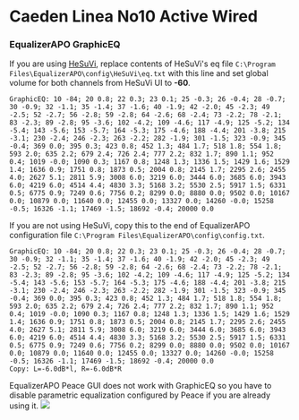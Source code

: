 # Caeden Linea No10 Active Wired
### EqualizerAPO GraphicEQ
If you are using [HeSuVi](https://sourceforge.net/projects/hesuvi/), replace contents of HeSuVi's eq file `C:\Program Files\EqualizerAPO\config\HeSuVi\eq.txt` with this line and set global volume for both channels from HeSuVi UI to **-60**.
```
GraphicEQ: 10 -84; 20 0.8; 22 0.3; 23 0.1; 25 -0.3; 26 -0.4; 28 -0.7; 30 -0.9; 32 -1.1; 35 -1.4; 37 -1.6; 40 -1.9; 42 -2.0; 45 -2.3; 49 -2.5; 52 -2.7; 56 -2.8; 59 -2.8; 64 -2.6; 68 -2.4; 73 -2.2; 78 -2.1; 83 -2.3; 89 -2.8; 95 -3.6; 102 -4.2; 109 -4.6; 117 -4.9; 125 -5.2; 134 -5.4; 143 -5.6; 153 -5.7; 164 -5.3; 175 -4.6; 188 -4.4; 201 -3.8; 215 -3.1; 230 -2.4; 246 -2.3; 263 -2.2; 282 -1.9; 301 -1.5; 323 -0.9; 345 -0.4; 369 0.0; 395 0.3; 423 0.8; 452 1.3; 484 1.7; 518 1.8; 554 1.8; 593 2.0; 635 2.2; 679 2.4; 726 2.4; 777 2.2; 832 1.7; 890 1.1; 952 0.4; 1019 -0.0; 1090 0.3; 1167 0.8; 1248 1.3; 1336 1.5; 1429 1.6; 1529 1.4; 1636 0.9; 1751 0.8; 1873 0.5; 2004 0.8; 2145 1.7; 2295 2.6; 2455 4.0; 2627 5.1; 2811 5.9; 3008 6.0; 3219 6.0; 3444 6.0; 3685 6.0; 3943 6.0; 4219 6.0; 4514 4.4; 4830 3.3; 5168 3.2; 5530 2.5; 5917 1.5; 6331 0.5; 6775 0.9; 7249 0.6; 7756 0.2; 8299 0.0; 8880 0.0; 9502 0.0; 10167 0.0; 10879 0.0; 11640 0.0; 12455 0.0; 13327 0.0; 14260 -0.0; 15258 -0.5; 16326 -1.1; 17469 -1.5; 18692 -0.4; 20000 0.0
```
If you are not using HeSuVi, copy this to the end of EqualizerAPO configuration file `C:\Program Files\EqualizerAPO\config\config.txt`.
```
GraphicEQ: 10 -84; 20 0.8; 22 0.3; 23 0.1; 25 -0.3; 26 -0.4; 28 -0.7; 30 -0.9; 32 -1.1; 35 -1.4; 37 -1.6; 40 -1.9; 42 -2.0; 45 -2.3; 49 -2.5; 52 -2.7; 56 -2.8; 59 -2.8; 64 -2.6; 68 -2.4; 73 -2.2; 78 -2.1; 83 -2.3; 89 -2.8; 95 -3.6; 102 -4.2; 109 -4.6; 117 -4.9; 125 -5.2; 134 -5.4; 143 -5.6; 153 -5.7; 164 -5.3; 175 -4.6; 188 -4.4; 201 -3.8; 215 -3.1; 230 -2.4; 246 -2.3; 263 -2.2; 282 -1.9; 301 -1.5; 323 -0.9; 345 -0.4; 369 0.0; 395 0.3; 423 0.8; 452 1.3; 484 1.7; 518 1.8; 554 1.8; 593 2.0; 635 2.2; 679 2.4; 726 2.4; 777 2.2; 832 1.7; 890 1.1; 952 0.4; 1019 -0.0; 1090 0.3; 1167 0.8; 1248 1.3; 1336 1.5; 1429 1.6; 1529 1.4; 1636 0.9; 1751 0.8; 1873 0.5; 2004 0.8; 2145 1.7; 2295 2.6; 2455 4.0; 2627 5.1; 2811 5.9; 3008 6.0; 3219 6.0; 3444 6.0; 3685 6.0; 3943 6.0; 4219 6.0; 4514 4.4; 4830 3.3; 5168 3.2; 5530 2.5; 5917 1.5; 6331 0.5; 6775 0.9; 7249 0.6; 7756 0.2; 8299 0.0; 8880 0.0; 9502 0.0; 10167 0.0; 10879 0.0; 11640 0.0; 12455 0.0; 13327 0.0; 14260 -0.0; 15258 -0.5; 16326 -1.1; 17469 -1.5; 18692 -0.4; 20000 0.0
Copy: L=-6.0dB*l, R=-6.0dB*R
```
EqualizerAPO Peace GUI does not work with GraphicEQ so you have to disable parametric equalization configured by Peace if you are already using it.
![](https://raw.githubusercontent.com/jaakkopasanen/AutoEq/master/results/Sonoma%20Model%20One/innerfidelity/onear/Caeden%20Linea%20No10%20Active%20Wired/Caeden%20Linea%20No10%20Active%20Wired.png)
